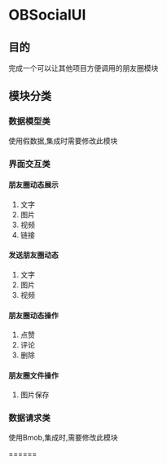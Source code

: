 # OBSocialUI

## 目的

完成一个可以让其他项目方便调用的朋友圈模块

## 模块分类
### 数据模型类

使用假数据,集成时需要修改此模块

### 界面交互类

#### 朋友圈动态展示
1. 文字
2. 图片
3. 视频
4. 链接

#### 发送朋友圈动态
1. 文字
2. 图片
3. 视频

#### 朋友圈动态操作
1. 点赞
2. 评论
3. 删除

#### 朋友圈文件操作
1. 图片保存

### 数据请求类

使用Bmob,集成时,需要修改此模块

======

